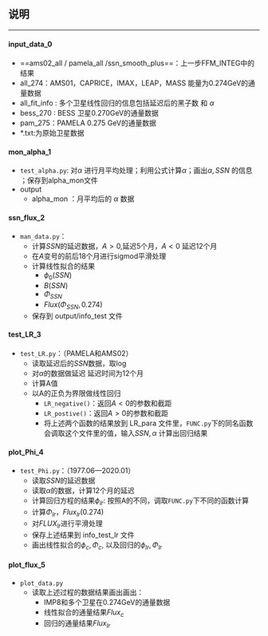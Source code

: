 ## 说明

----

#### input_data_0

+ ==ams02_all / pamela_all /ssn_smooth_plus==：上一步FFM_INTEG中的结果
+ all_274：AMS01，CAPRICE，IMAX，LEAP，MASS 能量为0.274GeV的通量数据
+ all_fit_info : 多个卫星线性回归的信息包括延迟后的黑子数 和 $\alpha$
+ bess_270 : BESS 卫星0.270GeV的通量数据
+ pam_275：PAMELA 0.275 GeV的通量数据
+ *.txt:为原始卫星数据

#### mon_alpha_1

- `test_alpha.py`: 对$\alpha$ 进行月平均处理；利用公式计算$\alpha$；画出$\alpha,SSN$ 的信息 ；保存到alpha_mon文件
- output
  - alpha_mon ：月平均后的 $\alpha$ 数据

#### ssn_flux_2

- `man_data.py`：
  - 计算$SSN$的延迟数据，$A>0$,延迟5个月，$A<0$ 延迟12个月
  - 在$A$变号的前后18个月进行sigmod平滑处理
  - 计算线性拟合的结果
    - $\phi_{0}(SSN)$
    - $B(SSN)$
    - $\Phi_{SSN}$
    - $Flux(\Phi_{SSN},0.274)$
  - 保存到 output/info_test 文件

#### test_LR_3

- `test_LR.py`：（PAMELA和AMS02）
  - 读取延迟后的$SSN$数据，取$\log$
  - 对$\alpha$的数据做延迟 延迟时间为12个月
  - 计算A值
  - 以A的正负为界限做线性回归
    - `LR_negative()`：返回$A<0$的参数和截距
    - `LR_postive()`：返回$A>0$的参数和截距
    - 将上述两个函数的结果放到 LR_para 文件里，`FUNC.py`下的同名函数会调取这个文件里的值，输入$SSN, \alpha$ 计算出回归结果

#### plot_Phi_4

- `test_Phi.py`：（1977.06—2020.01）
  - 读取$SSN$的延迟数据
  - 读取$\alpha$的数据，计算12个月的延迟
  - 计算回归方程的结果$\phi_{lr}$:  按照A的不同，调取`FUNC.py`下不同的函数计算
  - 计算$\Phi_{lr}$，$Flux_{lr}(0.274)$
  - 对$FLUX_{lr}$进行平滑处理
  - 保存上述结果到 info_test_lr 文件
  - 画出线性拟合的$\phi_{c},\Phi_{c}$, 以及回归的$\phi_{lr},\Phi_{lr}$

#### plot_flux_5

- `plot_data.py`
  - 读取上述过程的数据结果画出画出：
    - IMP8和多个卫星在0.274GeV的通量数据
    - 线性拟合的通量结果$Flux_{c}$
    - 回归的通量结果$Flux_{lr}$